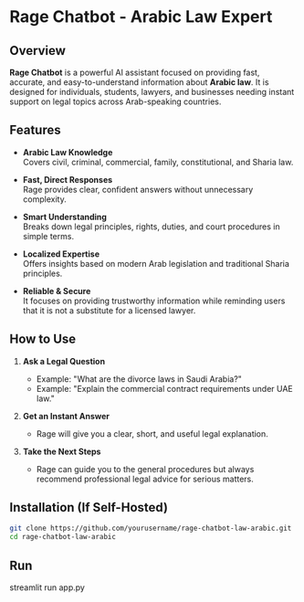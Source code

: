 # Rage Chatbot - Arabic Law Expert

## Overview
**Rage Chatbot** is a powerful AI assistant focused on providing fast, accurate, and easy-to-understand information about **Arabic law**. It is designed for individuals, students, lawyers, and businesses needing instant support on legal topics across Arab-speaking countries.

## Features
-  **Arabic Law Knowledge**  
  Covers civil, criminal, commercial, family, constitutional, and Sharia law.

-  **Fast, Direct Responses**  
  Rage provides clear, confident answers without unnecessary complexity.

-  **Smart Understanding**  
  Breaks down legal principles, rights, duties, and court procedures in simple terms.

-  **Localized Expertise**  
  Offers insights based on modern Arab legislation and traditional Sharia principles.

-  **Reliable & Secure**  
  It focuses on providing trustworthy information while reminding users that it is not a substitute for a licensed lawyer.

## How to Use
1. **Ask a Legal Question**
   - Example: "What are the divorce laws in Saudi Arabia?"
   - Example: "Explain the commercial contract requirements under UAE law."

2. **Get an Instant Answer**
   - Rage will give you a clear, short, and useful legal explanation.

3. **Take the Next Steps**
   - Rage can guide you to the general procedures but always recommend professional legal advice for serious matters.

## Installation (If Self-Hosted)
```bash
git clone https://github.com/yourusername/rage-chatbot-law-arabic.git
cd rage-chatbot-law-arabic
```
## Run

streamlit run app.py 


